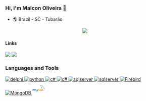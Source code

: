 ### Hi, i'm Maicon Oliveira 👋

- :earth_americas:  Brazil - SC - Tubarão

<div align="center">
  <img height="400em" src="https://dtffvb2501i0o.cloudfront.net/images/rad-studio/rad-11/RAD_11_Visuals_Set_20.png"/> 
</div>

#### Links 
<a href="https://www.linkedin.com/in/maicon-oliveira-380779152/" target="_blank"><img src="https://img.shields.io/badge/-LinkedIn-%230077B5?style=for-the-badge&logo=linkedin&logoColor=white" target="_blank"></a> 
<a href="mailto:maicon.tecnico@gmail.com" target="_blank"><img src="https://img.shields.io/badge/-Gmail-%230077B5?style=for-the-badge&logo=Gmail&logoColor=white&color=d93025" target="_blank"></a> 

<h3>Languages and Tools</h3>
<p>
<a href="https://www.embarcadero.com/" target="_blank"> <img src="https://upload.wikimedia.org/wikipedia/en/thumb/b/b2/Embarcadero_Delphi_10.4_Sydney_Product_Logo_and_Icon.svg/800px-Embarcadero_Delphi_10.4_Sydney_Product_Logo_and_Icon.svg.png" alt="delphi" width="40" height="40"/> </a> 
<a href="https://www.python.org/" target="_blank"> <img src="https://mundodevops.com/wp-content/uploads/2018/08/python-logo.png" alt="python" width="40" height="40"/> </a>   
<a href="https://docs.microsoft.com/pt-br/dotnet/csharp/" target="_blank"> <img src="https://docs.microsoft.com/pt-br/windows/images/csharp-logo.png" alt="c#" width="40" height="40"/> </a>     
</a>   
<a href="https://code.visualstudio.com/" target="_blank"> <img src="https://upload.wikimedia.org/wikipedia/commons/thumb/2/2d/Visual_Studio_Code_1.18_icon.svg/771px-Visual_Studio_Code_1.18_icon.svg.png" alt="c#" width="40" height="40"/> </a>    
<a href="https://www.microsoft.com/pt-br/sql-server/sql-server-downloads" target="_blank"> <img src="https://www.webmundi.com/wp-content/uploads/Microsoft-SQL-Server.png" alt="sqlserver" width="40" height="40"/> </a>    
<a href="https://www.postgresql.org/" target="_blank"> <img src="https://upload.wikimedia.org/wikipedia/commons/thumb/2/29/Postgresql_elephant.svg/1200px-Postgresql_elephant.svg.png" alt="sqlserver" width="40" height="40"/> </a>     
<a href="https://firebirdsql.org/" target="_blank"> <img src="https://gwbminformatica.com.br/imagens/1.png" alt="Firebird" width="40" height="40"/> </a>   
<a href="https://www.mongodb.com/" target="_blank"> <img src="https://boaglio.com/wp-content/uploads/2015/05/mongodb.png" alt="MongoDB" width="40" height="40"/> </a>   
<a href="https://www.mysql.com/" target="_blank"> <img src="https://raw.githubusercontent.com/devicons/devicon/master/icons/mysql/mysql-original-wordmark.svg" alt="mysql" width="40" height="40"/> </a>
</p>  
  
  


